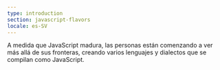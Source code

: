 ```yaml
---
type: introduction
section: javascript-flavors
locale: es-SV
---
```

 A medida que JavaScript madura, las personas están comenzando a ver
 más allá de sus fronteras, creando varios lenguajes y dialectos que
 se compilan como JavaScript.